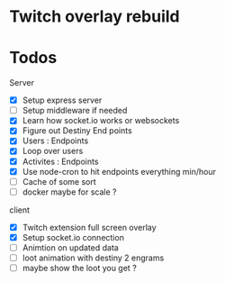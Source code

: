 # Twitch overlay rebuild

# Todos

Server

- [x] Setup express server
- [ ] Setup middleware if needed
- [x] Learn how socket.io works or websockets
- [x] Figure out Destiny End points
- [x] Users : Endpoints
- [x] Loop over users
- [x] Activites : Endpoints
- [x] Use node-cron to hit endpoints everything min/hour
- [ ] Cache of some sort
- [ ] docker maybe for scale ?

client

- [x] Twitch extension full screen overlay
- [X] Setup socket.io connection
- [ ] Animtion on updated data
- [ ] loot animation with destiny 2 engrams
- [ ] maybe show the loot you get ?
